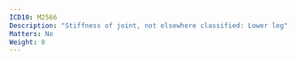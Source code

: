 ```yaml
---
ICD10: M2566
Description: "Stiffness of joint, not elsewhere classified: Lower leg"
Matters: No
Weight: 0
---
```

